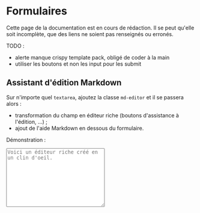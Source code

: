 # Formulaires

<div class="warning ico-after">
    <p>
        Cette page de la documentation est en cours de rédaction.  
        Il se peut qu'elle soit incomplète, que des liens ne soient pas renseignés ou erronés.
    </p>
</div>


TODO : 

- alerte manque crispy template pack, obligé de coder à la main
- utiliser les boutons et non les input pour les submit


## Assistant d'édition Markdown

Sur n'importe quel `textarea`, ajoutez la classe `md-editor` et il se passera alors : 

- transformation du champ en éditeur riche (boutons d'assistance à l'édition, ...) ;
- ajout de l'aide Markdown en dessous du formulaire.

Démonstration : 

<textarea name="" id="" cols="30" rows="10" class="md-editor" placeholder="Voici un éditeur riche créé en un clin d'oeil."></textarea>